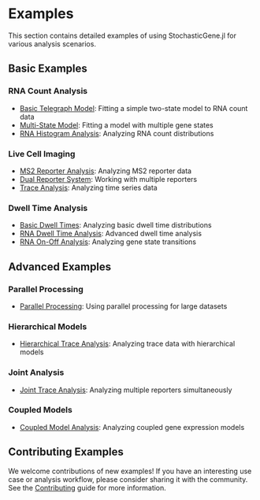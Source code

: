 # Examples

This section contains detailed examples of using StochasticGene.jl for various analysis scenarios.

## Basic Examples

### RNA Count Analysis
- [Basic Telegraph Model](basic_telegraph.md): Fitting a simple two-state model to RNA count data
- [Multi-State Model](multi_state_rna.md): Fitting a model with multiple gene states
- [RNA Histogram Analysis](rna_histogram.md): Analyzing RNA count distributions

### Live Cell Imaging
- [MS2 Reporter Analysis](ms2_analysis.md): Analyzing MS2 reporter data
- [Dual Reporter System](dual_reporter.md): Working with multiple reporters
- [Trace Analysis](trace_analysis.md): Analyzing time series data

### Dwell Time Analysis
- [Basic Dwell Times](dwell_time_analysis.md): Analyzing basic dwell time distributions
- [RNA Dwell Time Analysis](rna_dwell_time.md): Advanced dwell time analysis
- [RNA On-Off Analysis](rna_onoff.md): Analyzing gene state transitions

## Advanced Examples

### Parallel Processing
- [Parallel Processing](parallel_processing.md): Using parallel processing for large datasets

### Hierarchical Models
- [Hierarchical Trace Analysis](hierarchical_trace.md): Analyzing trace data with hierarchical models

### Joint Analysis
- [Joint Trace Analysis](joint_trace.md): Analyzing multiple reporters simultaneously

### Coupled Models
- [Coupled Model Analysis](coupled_models.md): Analyzing coupled gene expression models

## Contributing Examples

We welcome contributions of new examples! If you have an interesting use case or analysis workflow, please consider sharing it with the community. See the [Contributing](@ref) guide for more information.
